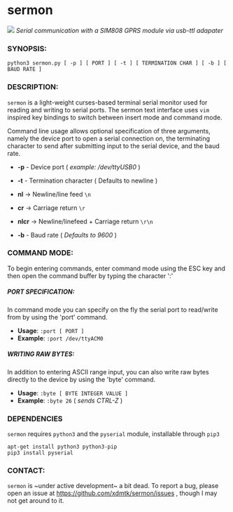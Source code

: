 # sermon
![](https://s3.amazonaws.com/xdmtk-test-group/sermon-demo.gif)
_Serial communication with a SIM808 GPRS module via usb-ttl adapater_

### SYNOPSIS: 

`python3 sermon.py [ -p ] [ PORT ] [ -t ] [ TERMINATION CHAR ] [ -b ] [ BAUD RATE ]`

### DESCRIPTION: 

`sermon` is a light-weight curses-based terminal serial monitor used for reading and writing to serial ports. The sermon text 
interface  uses `vim` inspired key bindings to switch between insert mode and command mode. 

Command line usage allows optional specification of three arguments, namely the device port to open a serial connection
on, the terminating character to send after submitting input to the serial device, and the baud rate. 


* **-p**  - Device port ( _example: /dev/ttyUSB0_ )

* **-t**  - Termination character ( Defaults to newline )

* **nl** -> Newline/line feed `\n`

* **cr** -> Carriage return `\r`

* **nlcr** -> Newline/linefeed + Carriage return `\r\n`

* **-b**  - Baud rate ( _Defaults to 9600_ )



### COMMAND MODE:

To begin entering commands, enter command mode using the ESC key and then open the command buffer by 
typing the character ':' 


##### PORT SPECIFICATION: 

In command mode you can specify on the fly the serial port to read/write from by using the 'port' command. 

* **Usage**: `:port [ PORT ]`
* **Example**: `:port /dev/ttyACM0` 


##### WRITING RAW BYTES:

In addition to entering ASCII range input, you can also write raw bytes directly to the device by using the 'byte' 
command. 

* **Usage**: `:byte [ BYTE INTEGER VALUE ]` <br> 
* **Example**: `:byte 26`  ( _sends CTRL-Z_ ) 


### DEPENDENCIES 
 `sermon` requires `python3` and the `pyserial` module, installable through `pip3`

`apt-get install python3 python3-pip` <br>
`pip3 install pyserial`



### CONTACT:

`sermon` is ~under active development~ a bit dead. To report a bug, please open an 
issue at https://github.com/xdmtk/sermon/issues , though I may not get around to it. 
